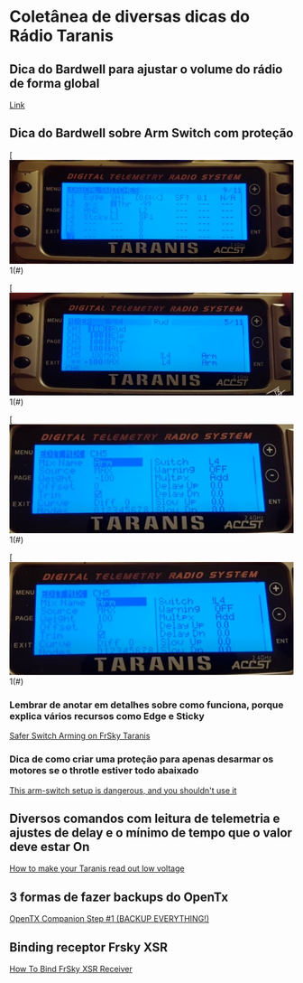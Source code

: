 # Coletânea de diversas dicas do Rádio Taranis

## Dica do Bardwell para ajustar o volume do rádio de forma global
[Link](https://www.youtube.com/watch?v=zZZbnNzaVAA)

## Dica do Bardwell sobre Arm Switch com proteção

[![](figura1.jpg)1(#)

[![](figura2.jpg)1(#)

[![](figura3.jpg)1(#)

[![](figura4.jpg)1(#)


### Lembrar de anotar em detalhes sobre como funciona, porque explica vários recursos como Edge e Sticky
[Safer Switch Arming on FrSky Taranis](https://www.youtube.com/watch?v=bv3VJ1jznw8)

### Dica de como criar uma proteção para apenas desarmar os motores se o throtle estiver todo abaixado
[This arm-switch setup is dangerous, and you shouldn't use it](https://www.youtube.com/watch?v=r7GxIlPV1Xc&t=669s)

## Diversos comandos com leitura de telemetria e ajustes de delay e o mínimo de tempo que o valor deve estar On
[How to make your Taranis read out low voltage](https://www.youtube.com/watch?v=2xt623VAMEk)

## 3 formas de fazer backups do OpenTx
[OpenTX Companion Step #1 (BACKUP EVERYTHING!)](https://www.youtube.com/watch?v=vRn9UNujsMI)

## Binding receptor Frsky XSR
[How To Bind FrSky XSR Receiver](https://youtu.be/zcsCMYU7--M?t=162)
